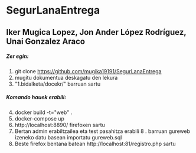 # SegurLanaEntrega
## Iker Mugica Lopez, Jon Ander López Rodríguez, Unai Gonzalez Araco

##### Zer egin:
1. git clone https://github.com/mugika19191/SegurLanaEntrega
2. mugitu dokumentua deskagatu den lekura
3. "1.bidalketa/docekr/" barruan sartu
##### Komando hauek erabili:
4. docker build -t="web" .
5. docker-compose up 
6.  http://localhost:8890/ firefoxen sartu
7. Bertan admin erabiltzailea eta test pasahitza erabili
8 . barruan gureweb izeneko datu basean importatu gureweb.sql
9. Beste firefox bentana batean http://localhost:81/registro.php sartu
